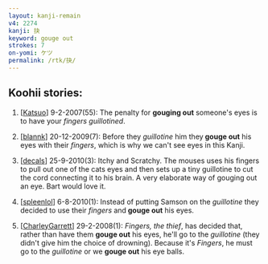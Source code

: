 ```yaml
---
layout: kanji-remain
v4: 2274
kanji: 抉
keyword: gouge out
strokes: 7
on-yomi: ケツ
permalink: /rtk/抉/
---
```


## Koohii stories: 

1) [<a href="http://kanji.koohii.com/profile/Katsuo">Katsuo</a>] 9-2-2007(55): The penalty for <strong>gouging out</strong> someone&#039;s eyes is to have your <em>fingers guillotined</em>.

2) [<a href="http://kanji.koohii.com/profile/blannk">blannk</a>] 20-12-2009(7): Before they <em>guillotine</em> him they<strong> gouge out</strong> his eyes with their <em>fingers</em>, which is why we can&#039;t see eyes in this Kanji.

3) [<a href="http://kanji.koohii.com/profile/decals">decals</a>] 25-9-2010(3): Itchy and Scratchy. The mouses uses his fingers to pull out one of the cats eyes and then sets up a tiny guillotine to cut the cord connecting it to his brain. A very elaborate way of gouging out an eye. Bart would love it.

4) [<a href="http://kanji.koohii.com/profile/spleenlol">spleenlol</a>] 6-8-2010(1): Instead of putting Samson on the <em>guillotine</em> they decided to use their <em>fingers</em> and<strong> gouge out</strong> his eyes.

5) [<a href="http://kanji.koohii.com/profile/CharleyGarrett">CharleyGarrett</a>] 29-2-2008(1): <em>Fingers, the thief</em>, has decided that, rather than have them <strong>gouge out</strong> his eyes, he&#039;ll go to the <em>guillotine</em> (they didn&#039;t give him the choice of drowning). Because it&#039;s <em>Fingers</em>, he must go to the <em>guillotine</em> or we <strong>gouge out</strong> his eye balls.

